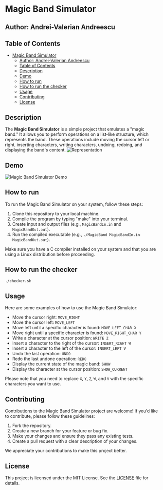 # Magic Band Simulator

## Author: Andrei-Valerian Andreescu

## Table of Contents

- [Magic Band Simulator](#magic-band-simulator)
  - [Author: Andrei-Valerian Andreescu](#author-andrei-valerian-andreescu)
  - [Table of Contents](#table-of-contents)
  - [Description](#description)
  - [Demo](#demo)
  - [How to run](#how-to-run)
  - [How to run the checker](#how-to-run-the-checker)
  - [Usage](#usage)
  - [Contributing](#contributing)
  - [License](#license)

## Description

The **Magic Band Simulator** is a simple project that emulates a "magic band." It allows you to perform operations on a list-like structure, which represents the band. These operations include moving the cursor left or right, inserting characters, writing characters, undoing, redoing, and displaying the band's content.
![Representation](https://github.com/DrescoAV/MagicBand/blob/main/Demo/Representation%20Image.png)

## Demo

![Magic Band Simulator Demo](https://github.com/DrescoAV/MagicBand/blob/main/Demo/Magic%20Band%20Demo.gif)

## How to run

To run the Magic Band Simulator on your system, follow these steps:

1. Clone this repository to your local machine.
2. Compile the program by typing "make" into your terminal.
3. Create input and output files (e.g., `MagicBandIn.in` and `MagicBandOut.out`).
4. Run the compiled executable (e.g., `./MagicBand MagicBandIn.in MagicBandOut.out`).

Make sure you have a C compiler installed on your system and that you are using a Linux distribution before proceeding.

## How to run the checker

```bash
./checker.sh
```

## Usage

Here are some examples of how to use the Magic Band Simulator:

- Move the cursor right: `MOVE_RIGHT`
- Move the cursor left: `MOVE_LEFT`
- Move left until a specific character is found: `MOVE_LEFT_CHAR X`
- Move right until a specific character is found: `MOVE_RIGHT_CHAR Y`
- Write a character at the cursor position: `WRITE Z`
- Insert a character to the right of the cursor: `INSERT_RIGHT W`
- Insert a character to the left of the cursor: `INSERT_LEFT V`
- Undo the last operation: `UNDO`
- Redo the last undone operation: `REDO`
- Display the current state of the magic band: `SHOW`
- Display the character at the cursor position: `SHOW_CURRENT`

Please note that you need to replace `X`, `Y`, `Z`, `W`, and `V` with the specific characters you want to use.

## Contributing

Contributions to the Magic Band Simulator project are welcome! If you'd like to contribute, please follow these guidelines:

1. Fork the repository.
2. Create a new branch for your feature or bug fix.
3. Make your changes and ensure they pass any existing tests.
4. Create a pull request with a clear description of your changes.

We appreciate your contributions to make this project better.

## License

This project is licensed under the MIT License. See the [LICENSE](https://github.com/DrescoAV/MagicBand/blob/main/LICENSE) file for details.
